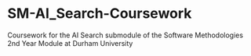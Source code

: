 # SM-AI_Search-Coursework
Coursework for the AI Search submodule of the Software Methodologies 2nd Year Module at Durham University 
